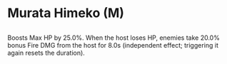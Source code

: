 # Murata Himeko (M)

## 

Boosts Max HP by 25.0%. When the host loses HP, enemies take 20.0% bonus Fire DMG from the host for 8.0s (independent effect; triggering it again resets the duration).